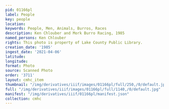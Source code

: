 ```yaml
---
pid: 01166pl
label: People
key: people
location: 
keywords: People, Men, Animals, Burros, Races
description: Ken Chlouber and Mork Burro Racing, 1985
named_persons: Ken Chlouber
rights: This photo is property of Lake County Public Library.
creation_date: '1985'
ingest_date: '2021-04-06'
latitude: 
longitude: 
format: Photo
source: Scanned Photo
order: '3711'
layout: cmhc_item
thumbnail: "/img/derivatives/iiif/images/01166pl/full/250,/0/default.jpg"
full: "/img/derivatives/iiif/images/01166pl/full/1140,/0/default.jpg"
manifest: "/img/derivatives/iiif/01166pl/manifest.json"
collection: cmhc
---
```

